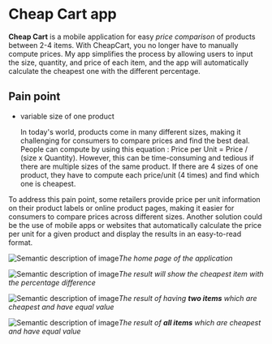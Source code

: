 # Cheap Cart app

**Cheap Cart** is a mobile application for easy _price comparison_ of products between 2-4 items. With CheapCart, you no longer have to manually compute prices. My app simplifies the process by allowing users to input the size, quantity, and price of each item, and the app will automatically calculate the cheapest one with the different percentage. 

## Pain point

- variable size of one product

  In today's world, products come in many different sizes, making it challenging for consumers to compare prices and find the best deal.
  People can compute by using this equation : Price per Unit = Price / (size x Quantity). However, this can be time-consuming and tedious if there are multiple sizes of the same product.
  If there are 4 sizes of one product, they have to compute each price/unit (4 times) and find which one is cheapest. 

To address this pain point, some retailers provide price per unit information on their product labels or online product pages, making it easier for consumers to compare prices across different sizes. Another solution could be the use of mobile apps or websites that automatically calculate the price per unit for a given product and display the results in an easy-to-read format.


![Semantic description of image](/images/home_page.png)*The home page of the application*

![Semantic description of image](/images/one_are_cheapest.png)*The result will show the cheapest item with the percentage difference*

![Semantic description of image](/images/two_are_cheapest.png)*The result of having **two items** which are cheapest and have equal value*

![Semantic description of image](/images/all_item_are_cheapest.png)*The result of **all items** which are cheapest and have equal value*